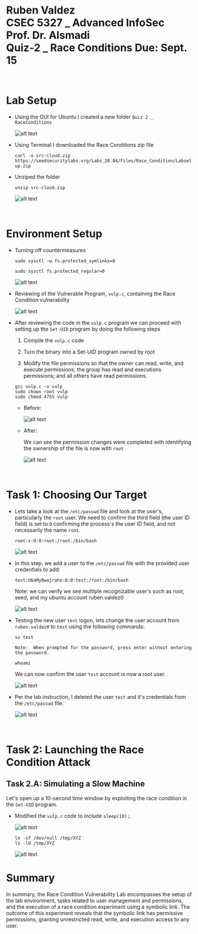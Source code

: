 Ruben Valdez <br>
CSEC 5327 _ Advanced InfoSec <br>
Prof. Dr. Alsmadi <br>
Quiz-2 _ Race Conditions
Due: Sept. 15
==========================

<br>

# Lab Setup

- Using the GUI for Ubuntu I created a new folder `Quiz-2 _ RaceConditions`

    ![alt text](<Screenshot 2024-09-09 at 10.11.35 AM.png>)


- Using Terminal I downloaded the Race Conditions zip file
    
    `curl -o src-cloud.zip https://seedsecuritylabs.org/Labs_20.04/Files/Race_Condition/Labsetup.zip`


- Unziped the folder

    `unzip src-cloud.zip`

    ![alt text](<Screenshot 2024-09-09 at 10.07.32 AM.png>)


<br>

# Environment Setup

- Turning off countermeasures

    ```
    sudo sysctl -w fs.protected_symlinks=0

    sudo sysctl fs.protected_regular=0
    ```

    ![alt text](<Screenshot 2024-09-09 at 1.27.31 PM.png>)


- Reviewing of the Vulnerable Program, `vulp.c`, containing the Race Condition vulnerability

    ![alt text](<Screenshot 2024-09-09 at 2.05.51 PM.png>)


- After reviewing the code in the `vulp.c` program we can proceed with setting up the `Set-UID` program by doing the following steps

    1. Compile the `vulp.c` code 

    2. Turn the binary into a Set-UID program owned by root 

    3. Modify the file permissions so that the owner can read, write, and execute permissions; the group has read and executions permissions; and all others have read permissions.

    ```
    gcc vulp.c -o vulp
    sudo chown root vulp
    sudo chmod 4755 vulp
    ```

    - Before:

        ![alt text](<Screenshot 2024-09-09 at 2.32.40 PM.png>)

    - After:

        We can see the permission changes were completed with identifying the ownership of the file is now with `root`

        ![alt text](<Screenshot 2024-09-09 at 2.33.09 PM.png>)


<br>

# Task 1: Choosing Our Target

- Lets take a look at the `/etc/passwd` file and look at the user's, particularly the `root` user. We need to confirm the third field (the user ID field) is set to `0` confirming the process's the user ID field, and not necessarily the name `root`.

    `root:x:0:0:root:/root:/bin/bash`
    
    ![alt text](<Screenshot 2024-09-09 at 3.11.05 PM.png>)


- In this step, we add a user to the `/etc/passwd` file with the provided user credentials to add:

    `test:U6aMy0wojraho:0:0:test:/root:/bin/bash`

    Note: we can verify we see multiple recognizable user's such as root, seed, and my ubuntu account ruben.valdez0

    ![alt text](<Screenshot 2024-09-09 at 10.32.48 PM.png>)


- Testing the new user `test` logon, lets change the user account from `ruben.valdez0` to `test` using the following commands:

    ```
    su test

    Note:  When prompted for the password, press enter without entering the password.
    
    whoami
    ```

    We can now confirm the user `test` account is now a root user.

    ![alt text](<Screenshot 2024-09-09 at 10.42.26 PM.png>)

- Per the lab instruction, I deleted the user `test` and it's credentials from the `/etc/passwd` file.

    ![alt text](<Screenshot 2024-09-09 at 10.49.24 PM.png>)


<br>

# Task 2: Launching the Race Condition Attack

## Task 2.A: Simulating a Slow Machine

Let's open up a 10-second time window by exploiting the race condition in the `Set-UID` program.

- Modified the `vulp.c` code to include `sleep(10);`.

    ![alt text](<Screenshot 2024-09-09 at 10.54.17 PM.png>)

    ```
    ln -sf /dev/null /tmp/XYZ
    ls -ld /tmp/XYZ
    ````

    ![alt text](<Screenshot 2024-09-10 at 2.28.00 PM.png>)



# Summary

In summary, the Race Condition Vulnerability Lab encompasses the setup of the lab environment, tasks related to user management and permissions, and the execution of a race condition experiment using a symbolic link. The outcome of this experiment reveals that the symbolic link has permissive permissions, granting unrestricted read, write, and execution access to any user.